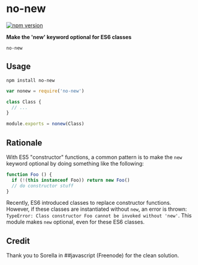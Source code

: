 # no-new

[![npm version](https://img.shields.io/npm/v/no-new.svg)](https://www.npmjs.com/package/no-new)

**Make the 'new' keyword optional for ES6 classes**

`no-new`

## Usage

`npm install no-new`

```js
var nonew = require('no-new')

class Class {
  // ...
}

module.exports = nonew(Class)
```

## Rationale

With ES5 "constructor" functions, a common pattern is to make the `new` keyword optional by doing something like the following:
```js
function Foo () {
  if (!(this instanceof Foo)) return new Foo()
  // do constructor stuff
}
```

Recently, ES6 introduced classes to replace constructor functions. However, if these classes are instantiated without `new`, an error is thrown: `TypeError: Class constructor Foo cannot be invoked without 'new'`. This module makes `new` optional, even for these ES6 classes.

## Credit

Thank you to Sorella in ##javascript (Freenode) for the clean solution.
